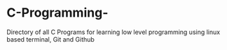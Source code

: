 # C-Programming-
Directory of all C Programs for learning low level programming using linux based terminal, Git and Github 
